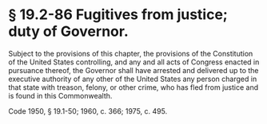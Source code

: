 # § 19.2-86 Fugitives from justice; duty of Governor.

<p>Subject to the provisions of this chapter, the provisions of the Constitution of the United States controlling, and any and all acts of Congress enacted in pursuance thereof, the Governor shall have arrested and delivered up to the executive authority of any other of the United States any person charged in that state with treason, felony, or other crime, who has fled from justice and is found in this Commonwealth.</p><p>Code 1950, § 19.1-50; 1960, c. 366; 1975, c. 495.</p>
